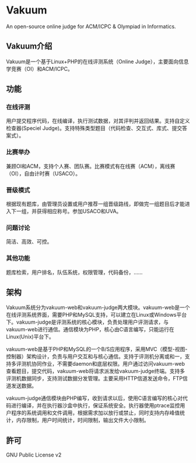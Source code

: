 # Vakuum
An open-source online judge for ACM/ICPC & Olympiad in Informatics.

## Vakuum介绍
Vakuum是一个基于Linux+PHP的在线评测系统（Online Judge），主要面向信息学竞赛（OI）和ACM/ICPC。

## 功能

### 在线评测
用户提交程序代码，在线编译，执行测试数据，对其评判并返回结果。支持自定义检查器(Speciel Judge)。支持特殊类型题目（代码检查、交互式、库式、提交答案式）。

### 比赛举办
兼顾OI和ACM，支持个人赛、团队赛。比赛模式有在线赛（ACM），离线赛（OI），自由计时赛（USACO）。

### 晋级模式
根据现有题库，由管理员设置或用户推荐一组晋级路线，即做完一组题目后才能进入下一组，并获得相应称号。参加USACO和UVA。

### 问题讨论
简洁、高效、可控。

### 其他功能
题库检索，用户排名，队伍系统，权限管理，代码备份，……

## 架构

Vakuum系统分为vakuum-web和vakuum-judge两大模块。vakuum-web是一个在线评测系统界面，需要PHP和MySQL支持，可以建立在Linux或Windows平台下。vakuum-judge是评测系统的核心模块，负责处理用户评测请求，与vakuum-web进行通信。通信模块为PHP，核心由C语言编写，只能运行在Linux(Unix)平台下。

vakuum-web是基于PHP和MySQL的一个B/S应用程序，采用MVC（模型-视图-控制器）架构设计，负责与用户交互和与核心通信。支持于评测机分离或和一，支持多评测机协同作业，不需要daemon和底层权限。用户通过访问vakuum-web查看题目，提交代码，vakuum-web将请求派发给vakuum-judge终端。支持多评测机数据同步，支持测试数据分发管理。主要采用HTTP信道发送命令，FTP信道发送数据。

vakuum-judge通信模块由PHP编写，收到请求以后，使用C语言编写的核心对代码进行编译，并在执行器沙盒中执行，保证系统安全。执行器使用ptrace监控用户程序的系统调用和文件调用，根据需求加以放行或禁止，同时支持内存峰值统计，内存限制，用户时间统计，时间限制，输出文件大小限制。

## 許可

GNU Public License v2
